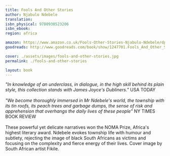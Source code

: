 ```yaml
---
title: Fools And Other Stories
author: Njabulo Ndebele
translation: 
isbn_physical: 9780930523206
isbn_ebook: 
region: africa

amazon: https://www.amazon.co.uk/Fools-Other-Stories-Njabulo-Ndebele/dp/0930523202/ref=sr_1_1?keywords=ndebele+fools+and+other+stories&qid=1573240987&s=books&sr=1-1
goodreads: http://www.goodreads.com/book/show/1247701.Fools_And_Other_Stories

cover: ./assets/images/fools-and-other-stories.jpg
permalink: ./fools-and-other-stories

layout: book
---
```

*"In knowledge of an underclass, in dialogue, in the high skill behind its plain style, this collection stands with James Joyce's Dubliners."* USA TODAY
<br><br>
*"We become thoroughly immersed in Mr Ndebele's world, the township with its tin roofs, its peach trees and garbage dumps, the sense of risk and apprehension that overhangs the daily lives of these people"* NY TIMES BOOK REVIEW
<br><br>
These powerful yet delicate narratives won the NOMA Prize, Africa's highest literary award. Ndebele evokes township life with humour and subtlety, rejecting the image of black South Africans as victims and focusing on the complexity and fierce energy of their lives. Cover image by South African artist Fikile.
